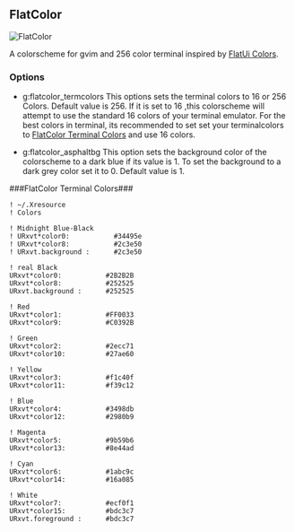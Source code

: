 ## FlatColor ##

![FlatColor](http://uppix.com/f-flatcolor_multib54997651001824f8.png)

A colorscheme for gvim and 256 color terminal inspired by [FlatUi Colors](http://flatuicolors.com/).


### Options ###
  * g:flatcolor_termcolors
    This options sets the terminal colors to 16 or 256 Colors. Default value is 256.
    If it is set to 16 ,this colorscheme will attempt to use the standard 16 colors of your terminal emulator.
    For the best colors in terminal, its recommended to set set your terminalcolors to [FlatColor Terminal Colors](#flatcolor-terminal-colors) and use 16 colors.


  * g:flatcolor_asphaltbg
    This option sets the background color of the colorscheme to a dark blue if its value is 1.
    To set the background to a dark grey color set it to 0.
    Default value is 1.

###FlatColor Terminal Colors###
```
! ~/.Xresource
! Colors

! Midnight Blue-Black
! URxvt*color0:           #34495e
! URxvt*color8:           #2c3e50
! URxvt.background :      #2c3e50

! real Black
URxvt*color0:           #2B2B2B
URxvt*color8:           #252525
URxvt.background :      #252525

! Red
URxvt*color1:           #FF0033
URxvt*color9:           #C0392B

! Green
URxvt*color2:           #2ecc71
URxvt*color10:          #27ae60

! Yellow
URxvt*color3:           #f1c40f
URxvt*color11:          #f39c12

! Blue
URxvt*color4:           #3498db
URxvt*color12:          #2980b9

! Magenta
URxvt*color5:           #9b59b6
URxvt*color13:          #8e44ad

! Cyan
URxvt*color6:           #1abc9c
URxvt*color14:          #16a085

! White
URxvt*color7:           #ecf0f1
URxvt*color15:          #bdc3c7
URxvt.foreground :      #bdc3c7
```
